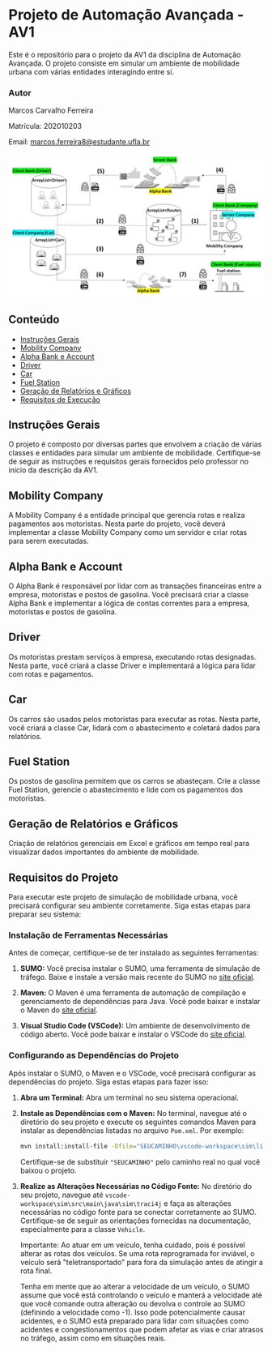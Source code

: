 # Projeto de Automação Avançada - AV1

Este é o repositório para o projeto da AV1 da disciplina de Automação Avançada. O projeto consiste em simular um ambiente de mobilidade urbana com várias entidades interagindo entre si.

### Autor

Marcos Carvalho Ferreira

Matrícula: 202010203

Email: marcos.ferreira8@estudante.ufla.br

![image](https://github.com/MarquinhoCF/Avaliacao_1-Automacao_Avancada/blob/main/assets/Ilustracao_AV1.png)

## Conteúdo

- [Instruções Gerais](#instruções-gerais)
- [Mobility Company](#mobility-company)
- [Alpha Bank e Account](#alpha-bank-e-account)
- [Driver](#driver)
- [Car](#car)
- [Fuel Station](#fuel-station)
- [Geração de Relatórios e Gráficos](#geração-de-relatórios-e-gráficos)
- [Requisitos de Execução](#requisitos-de-execução)

## Instruções Gerais

O projeto é composto por diversas partes que envolvem a criação de várias classes e entidades para simular um ambiente de mobilidade. Certifique-se de seguir as instruções e requisitos gerais fornecidos pelo professor no início da descrição da AV1.

## Mobility Company

A Mobility Company é a entidade principal que gerencia rotas e realiza pagamentos aos motoristas. Nesta parte do projeto, você deverá implementar a classe Mobility Company como um servidor e criar rotas para serem executadas.

## Alpha Bank e Account

O Alpha Bank é responsável por lidar com as transações financeiras entre a empresa, motoristas e postos de gasolina. Você precisará criar a classe Alpha Bank e implementar a lógica de contas correntes para a empresa, motoristas e postos de gasolina.

## Driver

Os motoristas prestam serviços à empresa, executando rotas designadas. Nesta parte, você criará a classe Driver e implementará a lógica para lidar com rotas e pagamentos.

## Car

Os carros são usados pelos motoristas para executar as rotas. Nesta parte, você criará a classe Car, lidará com o abastecimento e coletará dados para relatórios.

## Fuel Station

Os postos de gasolina permitem que os carros se abasteçam. Crie a classe Fuel Station, gerencie o abastecimento e lide com os pagamentos dos motoristas.

## Geração de Relatórios e Gráficos

Criação de relatórios gerenciais em Excel e gráficos em tempo real para visualizar dados importantes do ambiente de mobilidade.

## Requisitos do Projeto

Para executar este projeto de simulação de mobilidade urbana, você precisará configurar seu ambiente corretamente. Siga estas etapas para preparar seu sistema:

### Instalação de Ferramentas Necessárias

Antes de começar, certifique-se de ter instalado as seguintes ferramentas:

1. **SUMO:** Você precisa instalar o SUMO, uma ferramenta de simulação de tráfego. Baixe e instale a versão mais recente do SUMO no [site oficial](https://sumo.dlr.de/docs/index.html).

2. **Maven:** O Maven é uma ferramenta de automação de compilação e gerenciamento de dependências para Java. Você pode baixar e instalar o Maven do [site oficial](https://maven.apache.org/).

3. **Visual Studio Code (VSCode):** Um ambiente de desenvolvimento de código aberto. Você pode baixar e instalar o VSCode do [site oficial](https://code.visualstudio.com/download).

### Configurando as Dependências do Projeto

Após instalar o SUMO, o Maven e o VSCode, você precisará configurar as dependências do projeto. Siga estas etapas para fazer isso:

1. **Abra um Terminal:** Abra um terminal no seu sistema operacional.

2. **Instale as Dependências com o Maven:** No terminal, navegue até o diretório do seu projeto e execute os seguintes comandos Maven para instalar as dependências listadas no arquivo `Pom.xml`. Por exemplo:

   ```bash
   mvn install:install-file -Dfile="SEUCAMINHO\vscode-workspace\sim\lib\libsumo-1.18.0.jar" -DgroupId="libsumo-1.18.0" -DartifactId="libsumo-1.18.0" -Dversion="libsumo-1.18.0" -Dpackaging="jar" -DgeneratePom=true
   ```

   Certifique-se de substituir `"SEUCAMINHO"` pelo caminho real no qual você baixou o projeto.

3. **Realize as Alterações Necessárias no Código Fonte:** No diretório do seu projeto, navegue até `vscode-workspace\sim\src\main\java\sim\traci4j` e faça as alterações necessárias no código fonte para se conectar corretamente ao SUMO. Certifique-se de seguir as orientações fornecidas na documentação, especialmente para a classe `Vehicle`.

   Importante: Ao atuar em um veículo, tenha cuidado, pois é possível alterar as rotas dos veículos. Se uma rota reprogramada for inviável, o veículo será "teletransportado" para fora da simulação antes de atingir a rota final.

   Tenha em mente que ao alterar a velocidade de um veículo, o SUMO assume que você está controlando o veículo e manterá a velocidade até que você comande outra alteração ou devolva o controle ao SUMO (definindo a velocidade como -1). Isso pode potencialmente causar acidentes, e o SUMO está preparado para lidar com situações como acidentes e congestionamentos que podem afetar as vias e criar atrasos no tráfego, assim como em situações reais.
